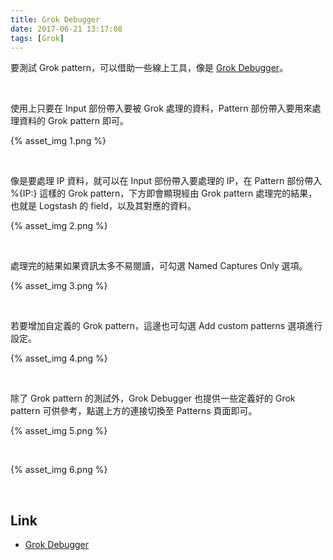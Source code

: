 ```yaml
---
title: Grok Debugger
date: 2017-06-21 13:17:08
tags: [Grok]
---
```


要測試 Grok pattern，可以借助一些線上工具，像是 [Grok Debugger](http://grokdebug.herokuapp.com/)。  

<!-- More -->

<br/>


使用上只要在 Input 部份帶入要被 Grok 處理的資料，Pattern 部份帶入要用來處理資料的 Grok pattern 即可。 

{% asset_img 1.png %}

<br/>


像是要處理 IP 資料，就可以在 Input 部份帶入要處理的 IP，在 Pattern 部份帶入 %{IP:<SEMANTIC>} 這樣的 Grok pattern，下方即會顯現經由 Grok pattern 處理完的結果，也就是 Logstash 的 field，以及其對應的資料。  

{% asset_img 2.png %}

<br/>


處理完的結果如果資訊太多不易閱讀，可勾選 Named Captures Only 選項。  

{% asset_img 3.png %}

<br/>


若要增加自定義的 Grok pattern，這邊也可勾選 Add custom patterns 選項進行設定。  

{% asset_img 4.png %}

<br/>


除了 Grok pattern 的測試外，Grok Debugger 也提供一些定義好的 Grok pattern 可供參考，點選上方的連接切換至 Patterns 頁面即可。  

{% asset_img 5.png %}

<br/>


{% asset_img 6.png %}

<br/>


Link
----
* [Grok Debugger](http://grokdebug.herokuapp.com/)